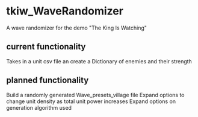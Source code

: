 # tkiw_WaveRandomizer
A wave randomizer for the demo "The King Is Watching"

## current functionality 
Takes in a unit csv file an create a Dictionary of enemies and their strength

## planned functionality
Build a randomly generated Wave_presets_village file
Expand options to change unit density as total unit power increases
Expand options on generation algorithm used